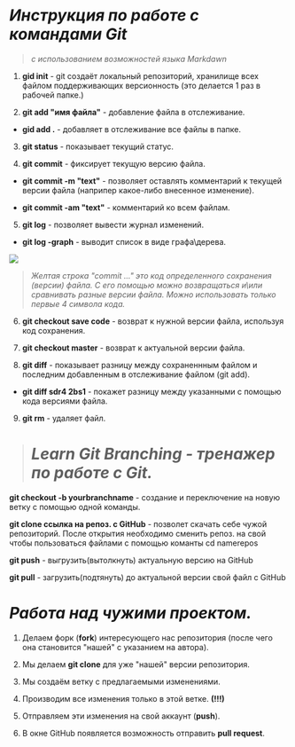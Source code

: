 # __*Инструкция по работе с командами Git*__

> *с использованием возможностей языка Markdawn*

1. **gid init** - git создаёт локальный репозиторий, хранилище всех файлом поддерживающих версионность (это делается 1 раз в рабочей папке.)

2. **git add "имя файла"** - добавление файла в отслеживание.
* **gid add .** - добавляет в отслеживание все файлы в папке.

3. **git status** - показывает текущий статус.

4. **git commit** - фиксирует текущую версию файла.

* **git commit -m "text"** - позволяет оставлять комментарий к текущей версии файла (наприпер какое-либо внесенное изменение).

* **git commit -am "text"** - комментарий ко всем файлам.

5. **git log** - позволяет вывести журнал изменений.

+ **git log -graph** - выводит список в виде графа\дерева.

![](scrlog.JPG)

>*Желтая строка "commit ..." это код определенного сохранения (версии) файла. С его помощью можно возвращаться и\или сравнивать разные версии файла. Можно использовать только первые 4 символа кода.*

6. **git checkout save code** - возврат к нужной версии файла, используя код сохранения.

7. **git checkout master** - возврат к актуальной версии файла.

8. **git diff** - показывает разницу между сохраненнным файлом и последним добавленным в отслеживание файлом (git add).
* **git diff sdr4 2bs1** - покажет разницу между указанными с помощью кода версиями файла.

9. **git rm** - удаляет файл.

># __*Learn Git Branching - тренажер по работе с Git.*__

**git checkout -b yourbranchname**  - создание и переключение на новую ветку с помощью одной команды.

**git clone ссылка на репоз. с GitHub** - позволет скачать себе чужой репозиторий. После открытия необходимо сменить репоз. на свой чтобы пользоваться файлами с помощью команты cd namerepos

**git push** - выгрузить(вытолкнуть) актуальную версию на GitHub

**git pull** - загрузить(подтянуть) до актуальной версии свой файл с GitHub

# __*Работа над чужими проектом.*__

1. Делаем форк (**fork**) интересующего нас репозитория (после чего она становится "нашей" с указанием на автора).

2. Мы делаем **git clone** для уже "нашей" версии репозитория.

3. Мы создаём ветку с предлагаемыми изменениями.

4. Производим все изменения только в этой ветке. **(!!!)**

5. Отправляем эти изменения на свой аккаунт (**push**).

6. В окне GitHub появляется возможность отправить **pull request**.